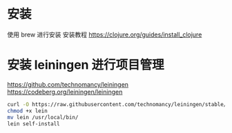 <!--
 * @Description: insert description
 * @Author: yangrongxin
 * @Date: 2024-09-16 23:04:37
 * @LastEditors: yangrongxin
 * @LastEditTime: 2024-09-16 23:11:58
-->
# 安装
使用 brew 进行安装 安装教程 https://clojure.org/guides/install_clojure

# 安装 leiningen 进行项目管理
https://github.com/technomancy/leiningen
https://codeberg.org/leiningen/leiningen

```bash
curl -O https://raw.githubusercontent.com/technomancy/leiningen/stable/bin/lein
chmod +x lein
mv lein /usr/local/bin/
lein self-install
```